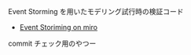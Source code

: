 Event Storming を用いたモデリング試行時の検証コード

- [Event Storiming on miro](https://miro.com/app/board/uXjVMA0JP4Y=/?share_link_id=493712890644)

commit チェック用のやつー
